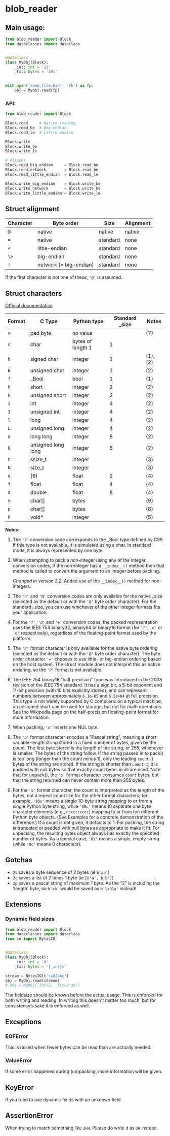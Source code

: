 # blob_reader

## Main usage:
```python
from blob_reader import Block
from dataclasses import dataclass


@dataclass
class MyObj(Block):
    _int: int = '2i'
    _txt: bytes = '10s'

    
with open('some_file.bin', 'rb') as fp:
    obj = MyObj.read(fp)
```

### API:
```python
from blob_reader import Block

Block.read     # Native reading
Block.read_be  # Big endian
Block.read_le  # Little endian

Block.write
Block.write_be
Block.write_le

# Aliases
Block.read_big_endian     = Block.read_be
Block.read_network        = Block.read_be
Block.read_little_endian  = Block.read_le

Block.write_big_endian    = Block.write_be
Block.write_network       = Block.write_be
Block.write_little_endian = Block.write_le
```

## Struct alignment
| Character | Byte order             | Size     | Alignment |
|-----------|------------------------|----------|-----------|
| `@`       | native                 | native   | native    |
| `=`       | native                 | standard | none      |
| `<`       | little-endian          | standard | none      |
| `\>`      | big-endian             | standard | none      |
| `!`       | network (= big-endian) | standard | none      |

If the first character is not one of these, `'@'` is assumed.


## Struct characters
[Official documentation](https://docs.python.org/3/library/struct.html#format-characters)

| Format | C Type             | Python type       | Standard _size | Notes    |
|--------|--------------------|-------------------|---------------|----------|
| `x`    | pad byte           | no value          |               | (7)      |
| `c`    | char               | bytes of length 1 | 1             |          |
| `b`    | signed char        | integer           | 1             | (1), (2) |
| `B`    | unsigned char      | integer           | 1             | (2)      |
| `?`    | _Bool              | bool              | 1             | (1)      |
| `h`    | short              | integer           | 2             | (2)      |
| `H`    | unsigned short     | integer           | 2             | (2)      | 
| `i`    | int                | integer           | 4             | (2)      |
| `I`    | unsigned int       | integer           | 4             | (2)      |
| `l`    | long               | integer           | 4             | (2)      |
| `L`    | unsigned long      | integer           | 4             | (2)      |
| `q`    | long long          | integer           | 8             | (2)      |
| `Q`    | unsigned long long | integer           | 8             | (2)      |
| `n`    | ssize_t            | integer           |               | (3)      |
| `N`    | size_t             | integer           |               | (3)      |
| `e`    | (6)                | float             | 2             | (4)      |
| `f`    | float              | float             | 4             | (4)      |
| `d`    | double             | float             | 8             | (4)      |
| `s`    | char[]             | bytes             |               | (9)      |
| `p`    | char[]             | bytes             |               | (8)      |
| `P`    | void*              | integer           |               | (5)      |

**Notes:**

1. The `'?'` conversion code corresponds to the _Bool type defined by C99. If this type is not available, it is simulated using a char. In standard mode, it is always represented by one byte.

1. When attempting to pack a non-integer using any of the integer conversion codes, if the non-integer has a `__index__()` method then that method is called to convert the argument to an integer before packing.

    *Changed in version 3.2*: Added use of the `__index__()` method for non-integers.

1. The `'n'` and `'N'` conversion codes are only available for the native _size (selected as the default or with the `'@'` byte order character). For the standard _size, you can use whichever of the other integer formats fits your application.

1. For the `'f'`, `'d'` and `'e'` conversion codes, the packed representation uses the IEEE 754 binary32, binary64 or binary16 format (for `'f'`, `'d'` or `'e'` respectively), regardless of the floating-point format used by the platform.

1. The `'P'` format character is only available for the native byte ordering (selected as the default or with the `'@'` byte order character). The byte order character `'='` chooses to use little- or big-endian ordering based on the host system. The struct module does not interpret this as native ordering, so the `'P'` format is not available.

1. The IEEE 754 binary16 "half precision" type was introduced in the 2008 revision of the IEEE 754 standard. It has a sign bit, a 5-bit exponent and 11-bit precision (with 10 bits explicitly stored), and can represent numbers between approximately `6.1e-05` and `6.5e+04` at full precision. This type is not widely supported by C compilers: on a typical machine, an unsigned short can be used for storage, but not for math operations. See the Wikipedia page on the half-precision floating-point format for more information.

1. When packing, `'x'` inserts one NUL byte.

1. The `'p'` format character encodes a "Pascal string", meaning a short variable-length string stored in a fixed number of bytes, given by the count. The first byte stored is the length of the string, or 255, whichever is smaller. The bytes of the string follow. If the string passed in to pack() is too long (longer than the count minus 1), only the leading `count-1` bytes of the string are stored. If the string is shorter than `count-1`, it is padded with null bytes so that exactly count bytes in all are used. Note that for unpack(), the `'p'` format character consumes `count` bytes, but that the string returned can never contain more than 255 bytes.

1. For the `'s'` format character, the count is interpreted as the length of the bytes, not a repeat count like for the other format characters; for example, `'10s'` means a single 10-byte string mapping to or from a single Python byte string, while `'10c'` means 10 separate one byte character elements (e.g., `cccccccccc`) mapping to or from ten different Python byte objects. (See Examples for a concrete demonstration of the difference.) If a count is not given, it defaults to 1. For packing, the string is truncated or padded with null bytes as appropriate to make it fit. For unpacking, the resulting bytes object always has exactly the specified number of bytes. As a special case, `'0s'` means a single, empty string (while `'0c'` means 0 characters).


## Gotchas
- `2s` saves a byte sequence of 2 bytes (ie `b'ab'`)
- `2c` saves a list of 2 times 1 byte (ie `[b'a', b'b']`)
- `2p` saves a pascal string of maximum 1 byte. As the "2" is including the 'length' byte, so `b'ab'` would be saved as `b'\x01a'` instead!


## Extensions
### Dynamic field sizes
```python
from blob_reader import Block
from dataclasses import dataclass
from io import BytesIO


@dataclass
class MyObj(Block):
    _int: int = 'H'
    _txt: bytes = '{_int}s'

stream = BytesIO(b'\x02abc')
obj = MyObj.read(stream)
# obj = MyObj(_int=2, _txt=b'ab')
```
The fieldsize should be known before the actual usage. This is enforced for both writing and reading. In writing this doesn't matter too much, but for consistency’s sake it is enforced as well. 


## Exceptions
### EOFError
This is raised when fewer bytes can be read than are actually needed.

### ValueError
If some error happened during (un)packing, more information will be given.

## KeyError
If you tried to use dynamic fields with an unknown field.

## AssertionError
When trying to match something like `2HH`. Please do write it as `3H` instead.